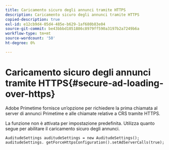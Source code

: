 ```yaml
---
title: Caricamento sicuro degli annunci tramite HTTPS
description: Caricamento sicuro degli annunci tramite HTTPS
copied-description: true
exl-id: e12cb9d4-05d4-485e-b629-1af680b83e04
source-git-commit: be43bbbd1051886c8979ff590a3197b2a7249b6a
workflow-type: tm+mt
source-wordcount: '50'
ht-degree: 0%

---
```


# Caricamento sicuro degli annunci tramite HTTPS{#secure-ad-loading-over-https}

Adobe Primetime fornisce un’opzione per richiedere la prima chiamata al server di annunci Primetime e alle chiamate relative a CRS tramite HTTPS.

La funzione non è attivata per impostazione predefinita. Utilizza quanto segue per abilitare il caricamento sicuro degli annunci.

```
AuditudeSettings auditudeSettings = new AuditudeSettings(); 
auditudeSettings. getForceHttpsConfiguration().setAdServerCalls(true);
```
